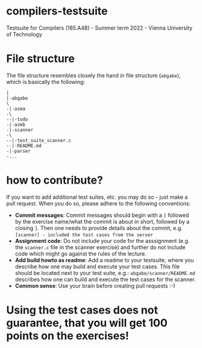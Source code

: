 # compilers-testsuite

Testsuite for Compilers (185.A48) - Summer term 2022 - Vienna University of Technology

# File structure

The file structure resembles closely the hand in file structure (`abgabe`), which is basically the following:

```
|
|-abgabe
\
-|-asma
-\
--|-todo
-|-asmb
-|-scanner
-\
--|-test_suite_scanner.c
--|-README.md
-|-parser
-...
```


# how to contribute?

If you want to add additional test suites, etc. you may do so - just make a pull request. When you do so, please adhere to the following conventions:

- **Commit messages**: Commit messages should begin with a `[` followed by the exercise name/what the commit is about in short, followed by a closing `]`. Then one needs to provide details about the commit, e.g. `[scanner] - included the test cases from the server`
- **Assignment code**: Do not include your code for the asssignment (e.g. the `scanner.c` file in the scanner exercise) and further do not include code which might go against the rules of the lecture.
- **Add build howto as readme**: Add a readme to your testsuite, where you describe how one may build and execute your test cases. This file should be located next to your test suite, e.g.: `abgabe/scanner/README.md` describes how one can build and execute the test cases for the scanner.
- **Common sense**: Use your brain before creating pull requests :-)

# Using the test cases does not guarantee, that you will get 100 points on the exercises!
